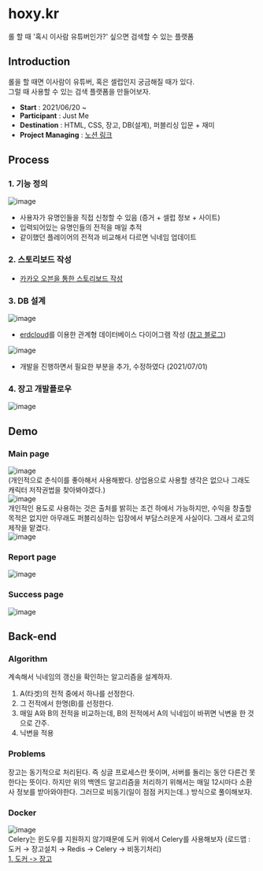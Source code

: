 # hoxy.kr
롤 할 때 '혹시 이사람 유튜버인가?' 싶으면 검색할 수 있는 플랫폼  

## Introduction
롤을 할 때면 이사람이 유튜버, 혹은 셀럽인지 궁금해질 때가 있다.  
그럴 때 사용할 수 있는 검색 플랫폼을 만들어보자.  
- **Start** : 2021/06/20 ~  
- **Participant** : Just Me
- **Destination** : HTML, CSS, 장고, DB(설계), 퍼블리싱 입문 + 재미
- **Project Managing** : [노션 링크](https://www.notion.so/casselkim/HOXY-686358c4cac94619ae9af01d569646d2)  

## Process
### 1. 기능 정의
![image](image1.png)
- 사용자가 유명인들을 직접 신청할 수 있음 (증거 + 셀럽 정보 + 사이트)
- 입력되어있는 유명인들의 전적을 매일 추적
- 같이했던 플레이어의 전적과 비교해서 다르면 닉네임 업데이트

### 2. 스토리보드 작성
- [카카오 오븐을 통한 스토리보드 작성](https://ovenapp.io/view/TPsALalvuPTjatV9Xe4Av7izp8rngkZL/Lynbr)  

### 3. DB 설계
![image](image2.png)  
- [erdcloud](https://www.erdcloud.com/)를 이용한 관계형 데이터베이스 다이어그램 작성 ([참고 블로그](https://velog.io/@drrobot409/DataAnalyst3.-%EA%B4%80%EA%B3%84%ED%98%95-%EB%8D%B0%EC%9D%B4%ED%84%B0%EB%B2%A0%EC%9D%B4%EC%8A%A4%EC%99%80-%ED%85%8C%EC%9D%B4%EB%B8%94%EC%9D%98-%EC%9D%B4%ED%95%B4))  

![image](image8.png)  
- 개발을 진행하면서 필요한 부분을 추가, 수정하였다 (2021/07/01)  


### 4. 장고 개발플로우
![image](image3.png)

## Demo
### Main page
![image](image4.png)  
(개인적으로 춘식이를 좋아해서 사용해봤다. 상업용으로 사용할 생각은 없으나 그래도 캐릭터 저작권법을 찾아봐야겠다.)  
![image](image5.png)  
개인적인 용도로 사용하는 것은 출처를 밝히는 조건 하에서 가능하지만, 수익을 창출할 목적은 없지만 아무래도 퍼블리싱하는 입장에서 부담스러운게 사실이다. 그래서 로고의 제작을 맡겼다.  
![image](image6.PNG)
### Report page
![image](image7.png)  
### Success page
![image](image9.png)  

## Back-end
### Algorithm
계속해서 닉네임의 갱신을 확인하는 알고리즘을 설계하자.  
1. A(타겟)의 전적 중에서 하나를 선정한다.
2. 그 전적에서 한명(B)를 선정한다.
3. 매일 A와 B의 전적을 비교하는데, B의 전적에서 A의 닉네임이 바뀌면 닉변을 한 것으로 간주.
4. 닉변을 적용
### Problems
장고는 동기적으로 처리된다. 즉 싱글 프로세스란 뜻이며, 서버를 돌리는 동안 다른건 못한다는 뜻이다. 하지만 위의 백엔드 알고리즘을 처리하기 위해서는 매일 12시마다 소환사 정보를 받아와야한다. 그러므로 비동기(일이 점점 커지는데..) 방식으로 풀이해보자.  
### Docker
![image](image10.png)  
Celery는 윈도우를 지원하지 않기때문에 도커 위에서 Celery를 사용해보자 (로드맵 : 도커 → 장고설치 → Redis → Celery → 비동기처리)  
[1. 도커 -> 장고](https://ohohs.tistory.com/entry/Docker%EB%A5%BC-%EC%9D%B4%EC%9A%A9%ED%95%9C-Windows%EC%97%90%EC%84%9C-Linux-%EA%B0%9C%EB%B0%9C%ED%99%98%EA%B2%BD-%EA%B5%AC%EC%B6%95-feat-Django-1)
